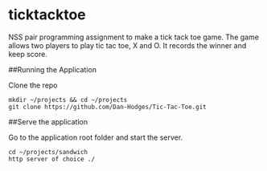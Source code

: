 # ticktacktoe

NSS pair programming assignment to make a tick tack toe game.  The game allows two players to play tic tac toe, X and O.  It records the winner and keep score.

##Running the Application

Clone the repo

    mkdir ~/projects && cd ~/projects
    git clone https://github.com/Dan-Hodges/Tic-Tac-Toe.git
    
##Serve the application

Go to the application root folder and start the server.

    cd ~/projects/sandwich
    http server of choice ./ 

